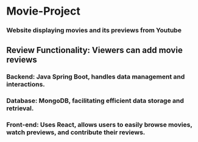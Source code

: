 # Movie-Project
### 
### Website displaying movies and its previews from Youtube
## Review Functionality: Viewers can add movie reviews 
### Backend: Java Spring Boot, handles data management and interactions.
### Database: MongoDB, facilitating efficient data storage and retrieval.
### Front-end: Uses React, allows users to easily browse movies, watch previews, and contribute their reviews.
